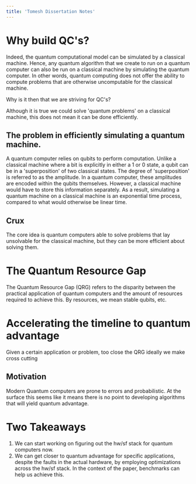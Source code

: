```yaml
---
title: 'Tomesh Dissertation Notes'
---
```


# Why build QC's?
Indeed, the quantum computational model can be simulated by a classical machine. Hence, any quantum algorithm that we create to run on a quantum computer can also be run on a classical machine by simulating the quantum computer. In other words, quantum computing does not offer the ability to compute problems that are otherwise uncomputable for the classical machine.

Why is it then that we are striving for QC's?

Although it is true we could solve 'quantum problems' on a classical machine, this does not mean it can be done efficiently.

## The problem in efficiently simulating a quantum machine.
A quantum computer relies on qubits to perform computation. Unlike a classical machine where a bit is explicitly in either a 1 or 0 state, a qubit can be in a 'superposition' of two classical states. The degree of 'superposition' is referred to as the amplitude. In a quantum computer, these amplitudes are encoded within the qubits themselves. However, a classical machine would have to store this information separately. As a result, simulating a quantum machine on a classical machine is an exponential time process, compared to what would otherwise be linear time.

## Crux
The core idea is quantum computers able to solve problems that lay unsolvable for the classical machine, but they can be more efficient about solving them.

# The Quantum Resource Gap
The Quantum Resource Gap (QRG) refers to the disparity between the practical application of quantum computers and the amount of resources required to achieve this. By resources, we mean stable qubits, etc.

# Accelerating the timeline to quantum advantage
Given a certain application or problem, too close the QRG ideally we make cross cutting 


## Motivation
Modern Quantum computers are prone to errors and probabilistic. At the surface this seems like it means there is no point to developing algorithms that will yield quantum advantage.

# Two Takeaways
1. We can start working on figuring out the hw/sf stack for quantum computers now.
2. We can get closer to quantum advantage for specific applications, despite the faults in the actual hardware, by employing optimizations across the hw/sf stack. In the context of the paper, benchmarks can help us achieve this.
